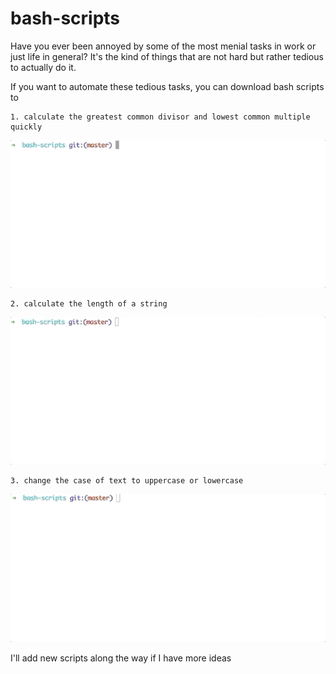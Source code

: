 # bash-scripts

Have you ever been annoyed by some of the most menial tasks in work or just life in general? It's the kind of things that are not hard but rather tedious to actually do it. 

If you want to automate these tedious tasks, you can download bash scripts to 
    
    1. calculate the greatest common divisor and lowest common multiple quickly

![](gif/gcdLcm.gif)
    
    2. calculate the length of a string

![](gif/stringLength.gif)

    3. change the case of text to uppercase or lowercase

![](gif/changeStringCaps.gif)
    
I'll add new scripts along the way if I have more ideas
